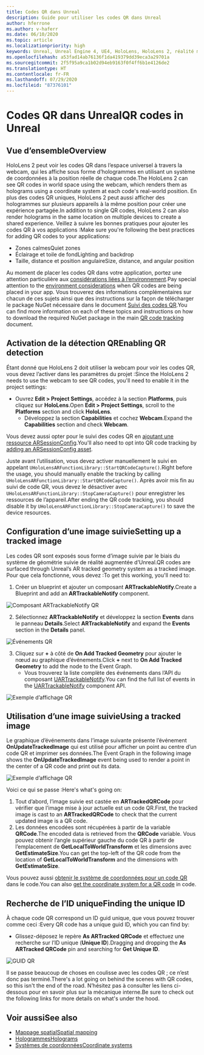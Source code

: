 ```yaml
---
title: Codes QR dans Unreal
description: Guide pour utiliser les codes QR dans Unreal
author: hferrone
ms.author: v-haferr
ms.date: 06/10/2020
ms.topic: article
ms.localizationpriority: high
keywords: Unreal, Unreal Engine 4, UE4, HoloLens, HoloLens 2, réalité mixte, développement, fonctionnalités, documentation, guides, hologrammes, codes qr
ms.openlocfilehash: a53fad14ab76136f1da419379dd39eca3a29701a
ms.sourcegitcommit: 2f5f95a9ca1b02d94eb9163f0f4ff6b1e4126de2
ms.translationtype: HT
ms.contentlocale: fr-FR
ms.lasthandoff: 07/29/2020
ms.locfileid: "87376101"
---
```

# <a name="qr-codes-in-unreal"></a><span data-ttu-id="8c818-104">Codes QR dans Unreal</span><span class="sxs-lookup"><span data-stu-id="8c818-104">QR codes in Unreal</span></span>

## <a name="overview"></a><span data-ttu-id="8c818-105">Vue d’ensemble</span><span class="sxs-lookup"><span data-stu-id="8c818-105">Overview</span></span>

<span data-ttu-id="8c818-106">HoloLens 2 peut voir les codes QR dans l’espace universel à travers la webcam, qui les affiche sous forme d’hologrammes en utilisant un système de coordonnées à la position réelle de chaque code.</span><span class="sxs-lookup"><span data-stu-id="8c818-106">The HoloLens 2 can see QR codes in world space using the webcam, which renders them as holograms using a coordinate system at each code's real-world position.</span></span>  <span data-ttu-id="8c818-107">En plus des codes QR uniques, HoloLens 2 peut aussi afficher des hologrammes sur plusieurs appareils à la même position pour créer une expérience partagée.</span><span class="sxs-lookup"><span data-stu-id="8c818-107">In addition to single QR codes, HoloLens 2 can also render holograms in the same location on multiple devices to create a shared experience.</span></span> <span data-ttu-id="8c818-108">Veillez à suivre les bonnes pratiques pour ajouter les codes QR à vos applications :</span><span class="sxs-lookup"><span data-stu-id="8c818-108">Make sure you're following the best practices for adding QR codes to your applications:</span></span>

- <span data-ttu-id="8c818-109">Zones calmes</span><span class="sxs-lookup"><span data-stu-id="8c818-109">Quiet zones</span></span>
- <span data-ttu-id="8c818-110">Éclairage et toile de fond</span><span class="sxs-lookup"><span data-stu-id="8c818-110">Lighting and backdrop</span></span>
- <span data-ttu-id="8c818-111">Taille, distance et position angulaire</span><span class="sxs-lookup"><span data-stu-id="8c818-111">Size, distance, and angular position</span></span>

<span data-ttu-id="8c818-112">Au moment de placer les codes QR dans votre application, portez une attention particulière aux [considérations liées à l’environnement](environment-considerations-for-hololens.md).</span><span class="sxs-lookup"><span data-stu-id="8c818-112">Pay special attention to the [environment considerations](environment-considerations-for-hololens.md) when QR codes are being placed in your app.</span></span> <span data-ttu-id="8c818-113">Vous trouverez des informations complémentaires sur chacun de ces sujets ainsi que des instructions sur la façon de télécharger le package NuGet nécessaire dans le document [Suivi des codes QR](qr-code-tracking.md).</span><span class="sxs-lookup"><span data-stu-id="8c818-113">You can find more information on each of these topics and instructions on how to download the required NuGet package in the main [QR code tracking](qr-code-tracking.md) document.</span></span> 

## <a name="enabling-qr-detection"></a><span data-ttu-id="8c818-114">Activation de la détection QR</span><span class="sxs-lookup"><span data-stu-id="8c818-114">Enabling QR detection</span></span>
<span data-ttu-id="8c818-115">Étant donné que HoloLens 2 doit utiliser la webcam pour voir les codes QR, vous devez l’activer dans les paramètres du projet :</span><span class="sxs-lookup"><span data-stu-id="8c818-115">Since the HoloLens 2 needs to use the webcam to see QR codes, you'll need to enable it in the project settings:</span></span>
- <span data-ttu-id="8c818-116">Ouvrez **Edit > Project Settings**, accédez à la section **Platforms**, puis cliquez sur **HoloLens**.</span><span class="sxs-lookup"><span data-stu-id="8c818-116">Open **Edit > Project Settings**, scroll to the **Platforms** section and click **HoloLens**.</span></span>
    + <span data-ttu-id="8c818-117">Développez la section **Capabilities** et cochez **Webcam**.</span><span class="sxs-lookup"><span data-stu-id="8c818-117">Expand the **Capabilities** section and check **Webcam**.</span></span>  

<span data-ttu-id="8c818-118">Vous devez aussi opter pour le suivi des codes QR en [ajoutant une ressource ARSessionConfig](https://docs.microsoft.com/windows/mixed-reality/unreal-uxt-ch3#adding-the-session-asset).</span><span class="sxs-lookup"><span data-stu-id="8c818-118">You'll also need to opt into QR code tracking by [adding an ARSessionConfig asset](https://docs.microsoft.com/windows/mixed-reality/unreal-uxt-ch3#adding-the-session-asset).</span></span>

<span data-ttu-id="8c818-119">Juste avant l’utilisation, vous devez activer manuellement le suivi en appelant `UHoloLensARFunctionLibrary::StartQRCodeCapture()`.</span><span class="sxs-lookup"><span data-stu-id="8c818-119">Right before the usage, you should manually enable the tracking by calling `UHoloLensARFunctionLibrary::StartQRCodeCapture()`.</span></span> <span data-ttu-id="8c818-120">Après avoir mis fin au suivi de code QR, vous devez le désactiver avec `UHoloLensARFunctionLibrary::StopCameraCapture()` pour enregistrer les ressources de l’appareil.</span><span class="sxs-lookup"><span data-stu-id="8c818-120">After ending the QR code tracking, you should disable it by `UHoloLensARFunctionLibrary::StopCameraCapture()` to save the device resources.</span></span> 

## <a name="setting-up-a-tracked-image"></a><span data-ttu-id="8c818-121">Configuration d’une image suivie</span><span class="sxs-lookup"><span data-stu-id="8c818-121">Setting up a tracked image</span></span>

<span data-ttu-id="8c818-122">Les codes QR sont exposés sous forme d’image suivie par le biais du système de géométrie suivie de réalité augmentée d’Unreal.</span><span class="sxs-lookup"><span data-stu-id="8c818-122">QR codes are surfaced through Unreal’s AR tracked geometry system as a tracked image.</span></span> <span data-ttu-id="8c818-123">Pour que cela fonctionne, vous devez :</span><span class="sxs-lookup"><span data-stu-id="8c818-123">To get this working, you'll need to:</span></span>
1. <span data-ttu-id="8c818-124">Créer un blueprint et ajouter un composant **ARTrackableNotify**.</span><span class="sxs-lookup"><span data-stu-id="8c818-124">Create a Blueprint and add an **ARTrackableNotify** component.</span></span>

![Composant ARTrackableNotify QR](images/unreal-spatialmapping-artrackablenotify.PNG)

2. <span data-ttu-id="8c818-126">Sélectionnez **ARTrackableNotify** et développez la section **Events** dans le panneau **Details**.</span><span class="sxs-lookup"><span data-stu-id="8c818-126">Select **ARTrackableNotify** and expand the **Events** section in the **Details** panel.</span></span> 

![Événements QR](images/unreal-spatialmapping-events.PNG)

3. <span data-ttu-id="8c818-128">Cliquez sur **+** à côté de **On Add Tracked Geometry** pour ajouter le nœud au graphique d’événements.</span><span class="sxs-lookup"><span data-stu-id="8c818-128">Click **+** next to **On Add Tracked Geometry** to add the node to the Event Graph.</span></span>
    - <span data-ttu-id="8c818-129">Vous trouverez la liste complète des événements dans l’API du composant [UARTrackableNotify](https://docs.unrealengine.com/API/Runtime/AugmentedReality/UARTrackableNotifyComponent/index.html).</span><span class="sxs-lookup"><span data-stu-id="8c818-129">You can find the full list of events in the [UARTrackableNotify](https://docs.unrealengine.com/API/Runtime/AugmentedReality/UARTrackableNotifyComponent/index.html) component API.</span></span> 

![Exemple d’affichage QR](images/unreal-qr-codes-tracked-geometry.png)

## <a name="using-a-tracked-image"></a><span data-ttu-id="8c818-131">Utilisation d’une image suivie</span><span class="sxs-lookup"><span data-stu-id="8c818-131">Using a tracked image</span></span>
<span data-ttu-id="8c818-132">Le graphique d’événements dans l’image suivante présente l’événement **OnUpdateTrackedImage** qui est utilisé pour afficher un point au centre d’un code QR et imprimer ses données.</span><span class="sxs-lookup"><span data-stu-id="8c818-132">The Event Graph in the following image shows the **OnUpdateTrackedImage** event being used to render a point in the center of a QR code and print out its data.</span></span> 

![Exemple d’affichage QR](images/unreal-qr-render.PNG)

<span data-ttu-id="8c818-134">Voici ce qui se passe :</span><span class="sxs-lookup"><span data-stu-id="8c818-134">Here's what's going on:</span></span>
1. <span data-ttu-id="8c818-135">Tout d’abord, l’image suivie est castée en **ARTrackedQRCode** pour vérifier que l’image mise à jour actuelle est un code QR.</span><span class="sxs-lookup"><span data-stu-id="8c818-135">First, the tracked image is cast to an **ARTrackedQRCode** to check that the current updated image is a QR code.</span></span>  
2. <span data-ttu-id="8c818-136">Les données encodées sont récupérées à partir de la variable **QRCode**.</span><span class="sxs-lookup"><span data-stu-id="8c818-136">The encoded data is retrieved from the **QRCode** variable.</span></span> <span data-ttu-id="8c818-137">Vous pouvez obtenir l’angle supérieur gauche du code QR à partir de l’emplacement de **GetLocalToWorldTransform** et les dimensions avec **GetEstimateSize**.</span><span class="sxs-lookup"><span data-stu-id="8c818-137">You can get the top-left of the QR code from the location of **GetLocalToWorldTransform** and the dimensions with **GetEstimateSize**.</span></span> 

<span data-ttu-id="8c818-138">Vous pouvez aussi [obtenir le système de coordonnées pour un code QR](https://docs.microsoft.com/windows/mixed-reality/qr-code-tracking#getting-the-coordinate-system-for-a-qr-code) dans le code.</span><span class="sxs-lookup"><span data-stu-id="8c818-138">You can also [get the coordinate system for a QR code](https://docs.microsoft.com/windows/mixed-reality/qr-code-tracking#getting-the-coordinate-system-for-a-qr-code) in code.</span></span>

## <a name="finding-the-unique-id"></a><span data-ttu-id="8c818-139">Recherche de l’ID unique</span><span class="sxs-lookup"><span data-stu-id="8c818-139">Finding the unique ID</span></span>
<span data-ttu-id="8c818-140">À chaque code QR correspond un ID guid unique, que vous pouvez trouver comme ceci :</span><span class="sxs-lookup"><span data-stu-id="8c818-140">Every QR code has a unique guid ID, which you can find by:</span></span>
- <span data-ttu-id="8c818-141">Glissez-déposez le repère **As ARTracked QRCode** et effectuez une recherche sur l’ID unique (**Unique ID**).</span><span class="sxs-lookup"><span data-stu-id="8c818-141">Dragging and dropping the **As ARTracked QRCode**  pin and searching for **Get Unique ID**.</span></span>

![GUID QR](images/unreal-qr-guid.PNG)

<span data-ttu-id="8c818-143">Il se passe beaucoup de choses en coulisse avec les codes QR ; ce n’est donc pas terminé.</span><span class="sxs-lookup"><span data-stu-id="8c818-143">There's a lot going on behind the scenes with QR codes, so this isn't the end of the road.</span></span> <span data-ttu-id="8c818-144">N’hésitez pas à consulter les liens ci-dessous pour en savoir plus sur la mécanique interne.</span><span class="sxs-lookup"><span data-stu-id="8c818-144">Be sure to check out the following links for more details on what's under the hood.</span></span>

## <a name="see-also"></a><span data-ttu-id="8c818-145">Voir aussi</span><span class="sxs-lookup"><span data-stu-id="8c818-145">See also</span></span>
* [<span data-ttu-id="8c818-146">Mappage spatial</span><span class="sxs-lookup"><span data-stu-id="8c818-146">Spatial mapping</span></span>](spatial-mapping.md)
* [<span data-ttu-id="8c818-147">Hologrammes</span><span class="sxs-lookup"><span data-stu-id="8c818-147">Holograms</span></span>](hologram.md)
* [<span data-ttu-id="8c818-148">Systèmes de coordonnées</span><span class="sxs-lookup"><span data-stu-id="8c818-148">Coordinate systems</span></span>](coordinate-systems.md)
